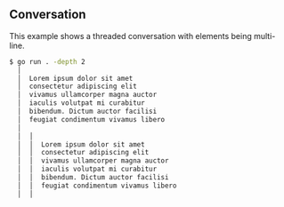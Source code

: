 ## Conversation

This example shows a threaded conversation with elements being multi-line.

```sh
$ go run . -depth 2
  │
  │  Lorem ipsum dolor sit amet
  │  consectetur adipiscing elit
  │  vivamus ullamcorper magna auctor
  │  iaculis volutpat mi curabitur
  │  bibendum. Dictum auctor facilisi
  │  feugiat condimentum vivamus libero
  │
  │  │
  │  │  Lorem ipsum dolor sit amet
  │  │  consectetur adipiscing elit
  │  │  vivamus ullamcorper magna auctor
  │  │  iaculis volutpat mi curabitur
  │  │  bibendum. Dictum auctor facilisi
  │  │  feugiat condimentum vivamus libero
  │  │
```

